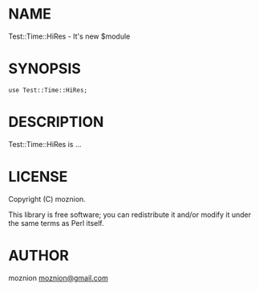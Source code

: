 # NAME

Test::Time::HiRes - It's new $module

# SYNOPSIS

    use Test::Time::HiRes;

# DESCRIPTION

Test::Time::HiRes is ...

# LICENSE

Copyright (C) moznion.

This library is free software; you can redistribute it and/or modify
it under the same terms as Perl itself.

# AUTHOR

moznion <moznion@gmail.com>
